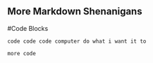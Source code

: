 ## More Markdown Shenanigans
#Code Blocks

```
code code code computer do what i want it to
```

```
more code
```

